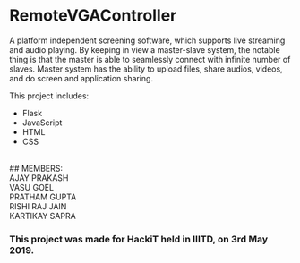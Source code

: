 # RemoteVGAController

A platform independent screening software, which supports live streaming and audio playing. 
By keeping in view a master-slave system, the notable thing is that the master is able to seamlessly connect with infinite number of slaves. Master system has the ability to upload files, share audios, videos, and do screen and application sharing. 

This project includes:
  - Flask
  - JavaScript
  - HTML
  - CSS


<br />
## MEMBERS:
<br />
AJAY PRAKASH
<br />
VASU GOEL
<br />
PRATHAM GUPTA
<br />
RISHI RAJ JAIN
<br />
KARTIKAY SAPRA



### This project was made for HackiT held in IIITD, on 3rd May 2019.
